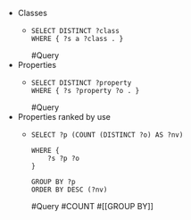 - Classes
	- ```sparql
	  SELECT DISTINCT ?class 
	  WHERE { ?s a ?class . } 
	  ```
	  #Query
- Properties
	- ```sparql
	  SELECT DISTINCT ?property 
	  WHERE { ?s ?property ?o . } 
	  ```
	  #Query
- Properties ranked by use
	- ```sparql
	  SELECT ?p (COUNT (DISTINCT ?o) AS ?nv)
	  
	  WHERE {
	      ?s ?p ?o 
	  }
	  
	  GROUP BY ?p
	  ORDER BY DESC (?nv)
	  
	  ```
	  #Query #COUNT #[[GROUP BY]]